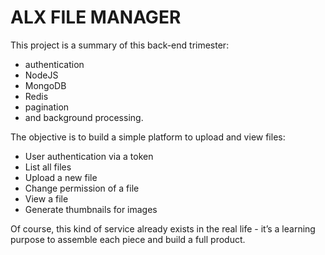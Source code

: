 # ALX FILE MANAGER

This project is a summary of this back-end trimester:
- authentication
- NodeJS
- MongoDB
- Redis
- pagination 
- and background processing.

The objective is to build a simple platform to upload and view files:

- User authentication via a token
- List all files
- Upload a new file
- Change permission of a file
- View a file
- Generate thumbnails for images

Of course, this kind of service already exists in the real life - it’s a learning purpose to assemble 
each piece and build a full product.